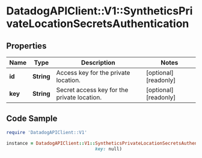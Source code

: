 # DatadogAPIClient::V1::SyntheticsPrivateLocationSecretsAuthentication

## Properties

Name | Type | Description | Notes
------------ | ------------- | ------------- | -------------
**id** | **String** | Access key for the private location. | [optional] [readonly] 
**key** | **String** | Secret access key for the private location. | [optional] [readonly] 

## Code Sample

```ruby
require 'DatadogAPIClient::V1'

instance = DatadogAPIClient::V1::SyntheticsPrivateLocationSecretsAuthentication.new(id: null,
                                 key: null)
```


